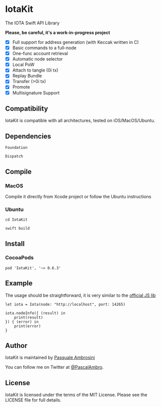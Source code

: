 # IotaKit

The IOTA Swift API Library

**Please, be careful, it's a work-in-progress project**

- [x] Full support for address generation (with Keccak written in C)
- [x] Basic commands to a full-node
- [x] One-func account retrieval
- [x] Automatic node selector
- [x] Local PoW
- [x] Attach to tangle (0i tx)
- [x] Replay Bundle
- [x] Transfer (>0i tx)
- [x] Promote
- [x] Multisignature Support

## Compatibility

IotaKit is compatible with all architectures, tested on iOS/MacOS/Ubuntu.

## Dependencies

`Foundation`

`Dispatch`

## Compile

### MacOS

Compile it directly from Xcode project or follow the Ubuntu instructions

### Ubuntu

`cd IotaKit`

`swift build`

## Install

### CocoaPods

`pod 'IotaKit', '~> 0.6.3'`

## Example

The usage should be straightforward, it is very similar to the [official JS lib](https://github.com/iotaledger/iota.lib.js)

```
let iota = Iota(node: "http://localhost", port: 14265)

iota.nodeInfo({ (result) in
	print(result)
}) { (error) in
	print(error)
}
```

## Author

IotaKit is maintained by [Pasquale Ambrosini](https://pascalbros.github.io)

You can follow me on Twitter at [@PascalAmbro](http://twitter.com/PascalAmbro).


## License
IotaKit is licensed under the terms of the MIT License. Please see the LICENSE file for full details.
